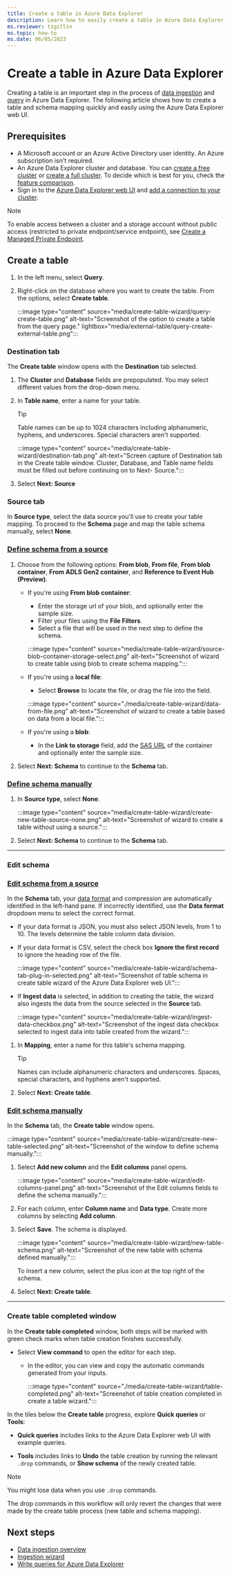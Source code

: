 ```yaml
---
title: Create a table in Azure Data Explorer
description: Learn how to easily create a table in Azure Data Explorer with the table creation wizard.
ms.reviewer: tzgitlin
ms.topic: how-to
ms.date: 06/05/2023
---
```


# Create a table in Azure Data Explorer

Creating a table is an important step in the process of [data ingestion](ingest-data-overview.md) and [query](/azure/data-explorer/kusto/query/tutorials/learn-common-operators) in Azure Data Explorer. The following article shows how to create a table and schema mapping quickly and easily using the Azure Data Explorer web UI.

## Prerequisites

* A Microsoft account or an Azure Active Directory user identity. An Azure subscription isn't required.
* An Azure Data Explorer cluster and database. You can [create a free cluster](start-for-free-web-ui.md) or [create a full cluster](create-cluster-database-portal.md). To decide which is best for you, check the [feature comparison](start-for-free.md#feature-comparison).
* Sign in to the [Azure Data Explorer web UI](https://dataexplorer.azure.com/) and [add a connection to your cluster](web-query-data.md#add-clusters).

> [!NOTE]
> To enable access between a cluster and a storage account without public access (restricted to private endpoint/service endpoint), see [Create a Managed Private Endpoint](security-network-managed-private-endpoint-create.md).

## Create a table

1. In the left menu, select **Query**.

1. Right-click on the database where you want to create the table. From the options, select **Create table**.

    :::image type="content" source="media/create-table-wizard/query-create-table.png" alt-text="Screenshot of the option to create a table from the query page." lightbox="media/external-table/query-create-external-table.png":::

### Destination tab

The **Create table** window opens with the **Destination** tab selected.

1. The **Cluster** and **Database** fields are prepopulated. You may select different values from the drop-down menu.
1. In **Table name**, enter a name for your table.
    > [!TIP]
    >  Table names can be up to 1024 characters including alphanumeric, hyphens, and underscores. Special characters aren't supported.

    :::image type="content" source="media/create-table-wizard/destination-tab.png" alt-text="Screen capture of Destination tab in the Create table window. Cluster, Database, and Table name fields must be filled out before continuing on to Next- Source.":::

1. Select **Next: Source**

### Source tab

In **Source type**, select the data source you'll use to create your table mapping. To proceed to the **Schema** page and map the table schema manually, select **None**.

### [Define schema from a source](#tab/source)

1. Choose from the following options: **From blob**, **From file**, **From blob container**, **From ADLS Gen2 container**, and **Reference to Event Hub (Preview)**.

    * If you're using **From blob container**:
        * Enter the storage url of your blob, and optionally enter the sample size.
        * Filter your files using the **File Filters**.
        * Select a file that will be used in the next step to define the schema.

        :::image type="content" source="media/create-table-wizard/source-blob-container-storage-select.png" alt-text="Screenshot of wizard to create table using blob to create schema mapping.":::

    * If you're using a **local file**:
        * Select **Browse** to locate the file, or drag the file into the field.

        :::image type="content" source="./media/create-table-wizard/data-from-file.png" alt-text="Screenshot of wizard to create a table based on data from a local file.":::

    * If you're using a **blob**:
        * In the **Link to storage** field, add the [SAS URL](kusto/api/connection-strings/generate-sas-token.md) of the container and optionally enter the sample size.

1. Select **Next: Schema** to continue to the **Schema** tab.

### [Define schema manually](#tab/manually)

1. In **Source type**, select **None**.

    :::image type="content" source="media/create-table-wizard/create-new-table-source-none.png" alt-text="Screenshot of wizard to create a table without using a source.":::

1. Select **Next: Schema** to continue to the **Schema** tab.

---

### Edit schema

### [Edit schema from a source](#tab/source)

In the **Schema** tab, your [data format](./ingest-data-wizard.md#file-formats) and compression are automatically identified in the left-hand pane. If incorrectly identified, use the **Data format** dropdown menu to select the correct format.

* If your data format is JSON, you must also select JSON levels, from 1 to 10. The levels determine the table column data division.
* If your data format is CSV, select the check box **Ignore the first record** to ignore the heading row of the file.

    :::image type="content" source="media/create-table-wizard/schema-tab-plug-in-selected.png" alt-text="Screenshot of table schema in create table wizard of the Azure Data Explorer web UI.":::

* If **Ingest data** is selected, in addition to creating the table, the wizard also ingests the data from the source selected in the **Source** tab.

    :::image type="content" source="media/create-table-wizard/ingest-data-checkbox.png" alt-text="Screenshot of the ingest data checkbox selected to ingest data into table created from the wizard.":::

1. In **Mapping**, enter a name for this table's schema mapping.

    > [!TIP]
    > Names can include alphanumeric characters and underscores. Spaces, special characters, and hyphens aren't supported.

1. Select **Next: Create table**.

### [Edit schema manually](#tab/manually)

In the **Schema** tab, the **Create table** window opens.

:::image type="content" source="media/create-table-wizard/create-new-table-selected.png" alt-text="Screenshot of the window to define schema manually.":::

1. Select **Add new column** and the **Edit columns** panel opens.

    :::image type="content" source="media/create-table-wizard/edit-columns-panel.png" alt-text="Screenshot of the Edit columns fields to define the schema manually.":::

1. For each column, enter **Column name** and **Data type**. Create more columns by selecting **Add column**.
1. Select **Save**. The schema is displayed.

    :::image type="content" source="media/create-table-wizard/new-table-schema.png" alt-text="Screenshot of the new table with schema defined manually.":::

    To insert a new column, select the plus icon at the top right of the schema.

1. Select **Next: Create table**.

---

### Create table completed window

In the **Create table completed** window, both steps will be marked with green check marks when table creation finishes successfully.

* Select **View command** to open the editor for each step.
  * In the editor, you can view and copy the automatic commands generated from your inputs.

    :::image type="content" source="./media/create-table-wizard/table-completed.png" alt-text="Screenshot of table creation completed in create a table wizard.":::

In the tiles below the **Create table** progress, explore **Quick queries** or **Tools**:

* **Quick queries** includes links to the Azure Data Explorer web UI with example queries.

* **Tools** includes links to **Undo** the table creation by running the relevant `.drop` commands, or **Show schema** of the newly created table.

> [!NOTE]
> You might lose data when you use `.drop` commands.
>
> The drop commands in this workflow will only revert the changes that were made by the create table process (new table and schema mapping).

## Next steps

* [Data ingestion overview](ingest-data-overview.md)
* [Ingestion wizard](./ingest-data-wizard.md)
* [Write queries for Azure Data Explorer](/azure/data-explorer/kusto/query/tutorials/learn-common-operators)